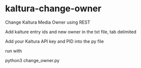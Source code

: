 # kaltura-change-owner
Change Kaltura Media Owner using REST

Add kalture entry ids and new owner in the txt file, tab delimited

Add your Kaltura API key and PID into the py file

run with

python3 change_owner.py
